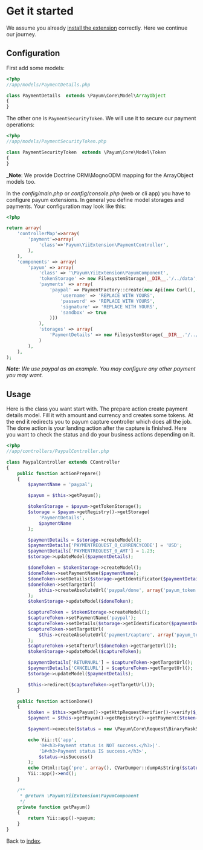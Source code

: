 # Get it started

We assume you already [install the extension](installation.md) correctly. Here we continue our journey.

## Configuration

First add some models:

```php
<?php
//app/models/PaymentDetails.php

class PaymentDetails  extends \Payum\Core\Model\ArrayObject
{
}
```

The other one is `PaymentSecurityToken`.
We will use it to secure our payment operations:

```php
<?php
//app/models/PaymentSecurityToken.php

class PaymentSecurityToken  extends \Payum\Core\Model\Token
{
}
```

_**Note**: We provide Doctrine ORM\MognoODM mapping for the ArrayObject models too.

In the _config/main.php_ or _config/console.php_ (web or cli app) you have to configure payum extensions.
In general you define model storages and payments.
Your configuration may look like this:

```php
<?php

return array(
    'controllerMap'=>array(
        'payment'=>array(
            'class'=>'Payum\YiiExtension\PaymentController',
        ),
    ),
    'components' => array(
        'payum' => array(
            'class' => '\Payum\YiiExtension\PayumComponent',
            'tokenStorage' => new FilesystemStorage(__DIR__.'/../data', 'PaymentSecurityToken', 'hash'),
            'payments' => array(
                'paypal' => PaymentFactory::create(new Api(new Curl(), array(
                    'username' => 'REPLACE WITH YOURS',
                    'password' => 'REPLACE WITH YOURS',
                    'signature' => 'REPLACE WITH YOURS',
                    'sandbox' => true
                )))
            ),
            'storages' => array(
                'PaymentDetails' => new FilesystemStorage(__DIR__.'/../data', 'PaymentDetails'),
            )
        ),
    ),
);
```

_**Note**: We use paypal as an example. You may configure any other payment you may want._
 
## Usage

Here is the class you want start with.
The prepare action create payment details model.
Fill it with amount and currency and creates some tokens.
At the end it redirects you to payum capture controller which does all the job.
The done action is your landing action after the capture is finished.
Here you want to check the status and do your business actions depending on it.

```php
<?php
//app/controllers/PaypalController.php

class PaypalController extends CController
{
    public function actionPrepare()
    {
        $paymentName = 'paypal';

        $payum = $this->getPayum();

        $tokenStorage = $payum->getTokenStorage();
        $storage = $payum->getRegistry()->getStorage(
            'PaymentDetails',
            $paymentName
        );

        $paymentDetails = $storage->createModel();
        $paymentDetails['PAYMENTREQUEST_0_CURRENCYCODE'] = 'USD';
        $paymentDetails['PAYMENTREQUEST_0_AMT'] = 1.23;
        $storage->updateModel($paymentDetails);

        $doneToken = $tokenStorage->createModel();
        $doneToken->setPaymentName($paymentName);
        $doneToken->setDetails($storage->getIdentificator($paymentDetails));
        $doneToken->setTargetUrl(
            $this->createAbsoluteUrl('paypal/done', array('payum_token' => $doneToken->getHash()))
        );
        $tokenStorage->updateModel($doneToken);

        $captureToken = $tokenStorage->createModel();
        $captureToken->setPaymentName('paypal');
        $captureToken->setDetails($storage->getIdentificator($paymentDetails));
        $captureToken->setTargetUrl(
            $this->createAbsoluteUrl('payment/capture', array('payum_token' => $captureToken->getHash()))
        );
        $captureToken->setAfterUrl($doneToken->getTargetUrl());
        $tokenStorage->updateModel($captureToken);

        $paymentDetails['RETURNURL'] = $captureToken->getTargetUrl();
        $paymentDetails['CANCELURL'] = $captureToken->getTargetUrl();
        $storage->updateModel($paymentDetails);

        $this->redirect($captureToken->getTargetUrl());
    }

    public function actionDone()
    {
        $token = $this->getPayum()->getHttpRequestVerifier()->verify($_REQUEST);
        $payment = $this->getPayum()->getRegistry()->getPayment($token->getPaymentName());

        $payment->execute($status = new \Payum\Core\Request\BinaryMaskStatusRequest($token));

        echo Yii::t('app',
            '0#<h3>Payment status is NOT success.</h3>|'.
            '1#<h3>Payment status IS success.</h3>',
            $status->isSuccess()
        );
        echo CHtml::tag('pre', array(), CVarDumper::dumpAsString($status->getModel(), 10, true));
        Yii::app()->end();
    }

    /**
     * @return \Payum\YiiExtension\PayumComponent
     */
    private function getPayum()
    {
        return Yii::app()->payum;
    }
}
```

Back to [index](index.md).